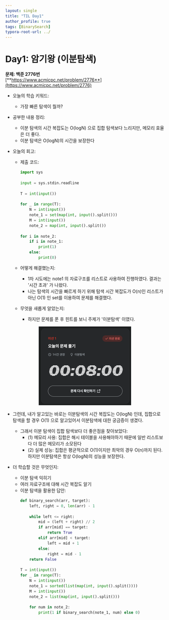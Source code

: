 ```yaml
---
layout: single
title: "TIL Day1"
author_profile: true
tags: [BinarySearch]
typora-root-url: ../
---
```


# Day1: 암기왕 (이분탐색)

**문제: 백준 2776번**  
[**https://www.acmicpc.net/problem/2776**](https://www.acmicpc.net/problem/2776)

- 오늘의 학습 키워드:
  - 가장 빠른 탐색이 뭘까?

- 공부한 내용 정리:
  - 이분 탐색의 시간 복잡도는 O(logN) 으로 집합 탐색보다 느리지만, 메모리 효율은 더 좋다.
  - 이분 탐색은 O(logN)의 시간을 보장한다

- 오늘의 회고:
  - 제출 코드:
    ```python
    import sys
    
    input = sys.stdin.readline
    
    T = int(input())
    
    for _ in range(T):
        N = int(input())
        note_1 = set(map(int, input().split()))
        M = int(input())
        note_2 = map(int, input().split())
    
    for i in note_2:
        if i in note_1:
            print(1)
        else:
            print(0)
    ```
  - 어떻게 해결했는지:
    - 1차 시도에는 note1 의 자료구조를 리스트로 사용하여 진행하였다. 결과는 '시간 초과' 가 나왔다.
    - 나는 탐색의 시간을 빠르게 하기 위해 탐색 시간 복잡도가 O(n)인 리스트가 아닌 O(1) 인 set를 이용하여 문제를 해결했다.

  - 무엇을 새롭게 알았는지:
    - 하지만 문제를 푼 후 힌트를 보니 주제가 '이분탐색' 이였다.

<p align="center">
<img src="/images/2025-01-13-TIL-Day1/screen1.png" alt="screen1" style="zoom:50%;" />
</p>

  - 그런데, 내가 알고있는 바로는 이분탐색의 시간 복잡도는 O(logN) 인데, 집합으로 탐색을 할 경우 O(1) 으로 알고있어서 이분탐색에 대한 궁금증이 생겼다.
    - 그래서 이분 탐색이 집합 탐색보다 더 좋은점을 찾아보았다: 
      - (1) 메모리 사용: 집합은 해시 테이블을 사용해야하기 때문에 일반 리스트보다 더 많은 메모리가 소모된다
      - (2) 실제 성능: 집합은 평균적으로 O(1)이지만 최악의 경우 O(n)까지 된다. 하지만 이분탐색은 항상 O(logN)의 성능을 보장한다.


  - 더 학습할 것은 무엇인지:
    - 이분 탐색 익히기
    - 여러 자료구조에 대해 시간 복잡도 알기
    - 이분 탐색을 활용한 답안:
      ```python
      def binary_search(arr, target):
          left, right = 0, len(arr) - 1
          
          while left <= right:
              mid = (left + right) // 2
              if arr[mid] == target:
                  return True
              elif arr[mid] < target:
                  left = mid + 1
              else:
                  right = mid - 1
          return False
      
      T = int(input())
      for _ in range(T):
          N = int(input())
          note_1 = sorted(list(map(int, input().split())))
          M = int(input())
          note_2 = list(map(int, input().split()))
          
          for num in note_2:
              print(1 if binary_search(note_1, num) else 0)
      ```